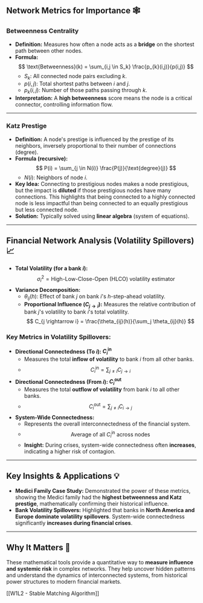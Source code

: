## Network Metrics for Importance 🕸️

### Betweenness Centrality
-   **Definition:** Measures how often a node acts as a **bridge** on the shortest path between other nodes.
-   **Formula:**
    $$
    \text{Betweenness}(k) = \sum_{i,j \in S_k} \frac{p_{k}(i,j)}{p(i,j)}
    $$
    -   $S_k$: All connected node pairs excluding $k$.
    -   $p(i,j)$: Total shortest paths between $i$ and $j$.
    -   $p_k(i,j)$: Number of those paths passing through $k$.
-   **Interpretation:** A **high betweenness** score means the node is a critical connector, controlling information flow.

---

### Katz Prestige
-   **Definition:** A node's prestige is influenced by the prestige of its neighbors, inversely proportional to their number of connections (degree).
-   **Formula (recursive):**
    $$
    P(i) = \sum_{j \in N(i)} \frac{P(j)}{\text{degree}(j)}
    $$
    -   $N(i)$: Neighbors of node $i$.
-   **Key Idea:** Connecting to prestigious nodes makes a node prestigious, but the impact is **diluted** if those prestigious nodes have many connections. This highlights that being connected to a highly connected node is less impactful than being connected to an equally prestigious but less connected node.
-   **Solution:** Typically solved using **linear algebra** (system of equations).

---

## Financial Network Analysis (Volatility Spillovers) 📈

-   **Total Volatility (for a bank $i$):**
    $$
    \sigma_i^2 = \text{High-Low-Close-Open (HLCO) volatility estimator}
    $$
-   **Variance Decomposition:**
    -   $\theta_{ij}(h)$: Effect of bank $j$ on bank $i$'s $h$-step-ahead volatility.
    -   **Proportional Influence ($C_{j \rightarrow i}$):** Measures the relative contribution of bank $j$'s volatility to bank $i$'s total volatility.
        $$
        C_{j \rightarrow i} = \frac{\theta_{ij}(h)}{\sum_j \theta_{ij}(h)}
        $$

### Key Metrics in Volatility Spillovers:

-   **Directional Connectedness (To $i$): $C_{i}^\text{in}$**
    -   Measures the total **inflow of volatility** to bank $i$ from all other banks.
    -   $$
        C_{i}^\text{in} = \sum_{j \neq i} C_{j \rightarrow i}
        $$
-   **Directional Connectedness (From $i$): $C_{i}^\text{out}$**
    -   Measures the total **outflow of volatility** from bank $i$ to all other banks.
    -   $$
        C_{i}^\text{out} = \sum_{j \neq i} C_{i \rightarrow j}
        $$
-   **System-Wide Connectedness:**
    -   Represents the overall interconnectedness of the financial system.
    -   $$
        \text{Average of all } C_{i}^\text{in} \text{ across nodes}
        $$
    -   **Insight:** During crises, system-wide connectedness often **increases**, indicating a higher risk of contagion.

---

## Key Insights & Applications 💡

-   **Medici Family Case Study:** Demonstrated the power of these metrics, showing the Medici family had the **highest betweenness and Katz prestige**, mathematically confirming their historical influence.
-   **Bank Volatility Spillovers:** Highlighted that banks in **North America and Europe dominate volatility spillovers**. System-wide connectedness significantly **increases during financial crises**.

---

## Why It Matters 🤔

These mathematical tools provide a quantitative way to **measure influence and systemic risk** in complex networks. They help uncover hidden patterns and understand the dynamics of interconnected systems, from historical power structures to modern financial markets.

[[W1L2 - Stable Matching Algorithm]]